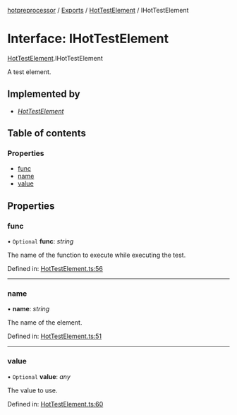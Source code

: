 [hotpreprocessor](../README.md) / [Exports](../modules.md) / [HotTestElement](../modules/hottestelement.md) / IHotTestElement

# Interface: IHotTestElement

[HotTestElement](../modules/hottestelement.md).IHotTestElement

A test element.

## Implemented by

* [*HotTestElement*](../classes/hottestelement.hottestelement-1.md)

## Table of contents

### Properties

- [func](hottestelement.ihottestelement.md#func)
- [name](hottestelement.ihottestelement.md#name)
- [value](hottestelement.ihottestelement.md#value)

## Properties

### func

• `Optional` **func**: *string*

The name of the function to execute
while executing the test.

Defined in: [HotTestElement.ts:56](https://github.com/OurFreeLight/HotPreprocessor/blob/6714234/src/HotTestElement.ts#L56)

___

### name

• **name**: *string*

The name of the element.

Defined in: [HotTestElement.ts:51](https://github.com/OurFreeLight/HotPreprocessor/blob/6714234/src/HotTestElement.ts#L51)

___

### value

• `Optional` **value**: *any*

The value to use.

Defined in: [HotTestElement.ts:60](https://github.com/OurFreeLight/HotPreprocessor/blob/6714234/src/HotTestElement.ts#L60)
